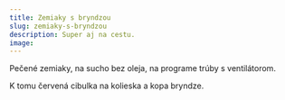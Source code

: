 ```yaml
---
title: Zemiaky s bryndzou
slug: zemiaky-s-bryndzou
description: Super aj na cestu.
image:
---
```


Pečené zemiaky, na sucho bez oleja, na programe trúby s ventilátorom.

K tomu červená cibulka na kolieska a kopa bryndze.

